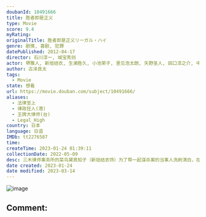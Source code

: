 ```yaml
---
doubanId: 10491666
title: 胜者即是正义
type: Movie
score: 9.4
myRating: 
originalTitle: 胜者即是正义リーガル・ハイ
genre: 剧情, 喜剧, 犯罪
datePublished: 2012-04-17
director: 石川淳一, 城宝秀则
actor: 堺雅人, 新垣结衣, 生濑胜久, 小池荣子, 里见浩太朗, 矢野圣人, 田口淳之介, 中村苍, 正名仆蔵, 六角慎司, 波瑠, 津村知与支, 中原丈雄, 福田沙纪, 野添义弘, 鹤见辰吾, 洼田正孝, 小出早织, 友近, 永山绚斗, 原田夏希, 东根作寿英, 阿知波悟美, 载宁龙二, 大和田伸也, 村井美树, 德井优, 江守彻, 津田宽治, 户田昌宏, 春木美沙代, 铃木京香, 铃木一真, 青山伦子, 皆川猿时, 宍户美和公, 丸山智己, 木南晴夏, 伊吹吾郎, 山谷初男, 中村敦夫, 吉川爱, 小泽真珠, 冈山一, 坂口涌久, 丹古母鬼马二, 千叶雅子, 左时枝, 二瓶鲛一, 田村泰二郎, 横内正, 西原亚希, 阪田雅信, undefined, 田畑智子, 东干久, 近江谷太朗, 榊英雄, 小野惠令奈, 野间口彻, 城户光晴, 高泽父母道, 山田纯大, 松本若菜, 饭田孝男, 古泽裕介, 佐渡稔, 下宫里穗子, 新井美羽, 岸博之, 横山孝信, 大槻一人, 河野洋一郎, 山崎大辅, 藤井宏之, 小野敦子, 入江雅人, 松本海希
author: 古泽良太
tags:
  - Movie
state: 想看
url: https://movie.douban.com/subject/10491666/
aliases:
  - 法律至上
  - 律政狂人(港)
  - 王牌大律师(台)
  - Legal_High
country: 日本
language: 日语
IMDb: tt2276587
time: 
createTime: 2023-01-24 01:39:11
collectionDate: 2022-05-09
desc: 三木律师事务所的菜鸟黛真知子（新垣结衣饰）为了帮一起谋杀案的当事人洗刷清白，在社长秘书泽地（小池荣子饰）的指点下，找到了传奇律师古美门研介（堺雅人饰）。古美门拥有极高的辩护才能，为了赢得胜利不惜...
date created: 2023-01-24
date modified: 2023-03-14
---
```


![image](p1901775591.jpg)

Comment:
---
